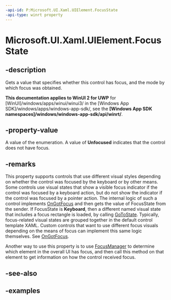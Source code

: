 ```yaml
---
-api-id: P:Microsoft.UI.Xaml.UIElement.FocusState
-api-type: winrt property
---
```


# Microsoft.UI.Xaml.UIElement.FocusState

<!--
public Microsoft.UI.Xaml.FocusState FocusState { get; }
-->

## -description

Gets a value that specifies whether this control has focus, and the mode by which focus was obtained.

**This documentation applies to WinUI 2 for UWP** for [WinUI]/windows/apps/winui/winui3/ in the [Windows App SDK]/windows/apps/windows-app-sdk/, see the **[Windows App SDK namespaces]/windows/windows-app-sdk/api/winrt/**.

## -property-value

A value of the enumeration. A value of **Unfocused** indicates that the control does not have focus.

## -remarks

This property supports controls that use different visual styles depending on whether the control was focused by the keyboard or by other means. Some controls use visual states that show a visible focus indicator if the control was focused by a keyboard action, but do not show the indicator if the control was focused by a pointer action. The internal logic of such a control implements [OnGotFocus](../microsoft.ui.xaml.controls/control_ongotfocus_2110871543.md) and then gets the value of FocusState from the sender. If FocusState is **Keyboard**, then a different named visual state that includes a focus rectangle is loaded, by calling [GoToState](visualstatemanager_gotostate_51722231.md). Typically, focus-related visual states are grouped together in the default control template XAML. Custom controls that want to use different focus visuals depending on the means of focus can implement this same logic themselves. See [OnGotFocus](../microsoft.ui.xaml.controls/control_ongotfocus_2110871543.md).

Another way to use this property is to use [FocusManager](../microsoft.ui.xaml.input/focusmanager.md) to determine which element in the overall UI has focus, and then call this method on that element to get information on how the control received focus.

## -see-also

## -examples
